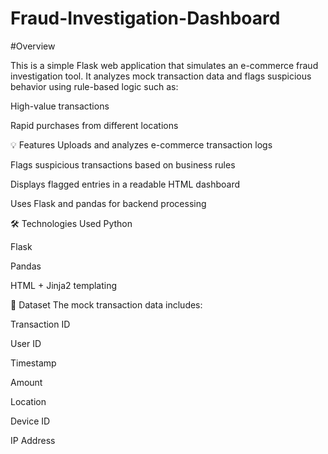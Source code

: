 # Fraud-Investigation-Dashboard
#Overview

This is a simple Flask web application that simulates an e-commerce fraud investigation tool. It analyzes mock transaction data and flags suspicious behavior using rule-based logic such as:

High-value transactions

Rapid purchases from different locations

💡 Features
Uploads and analyzes e-commerce transaction logs

Flags suspicious transactions based on business rules

Displays flagged entries in a readable HTML dashboard

Uses Flask and pandas for backend processing

🛠️ Technologies Used
Python

Flask

Pandas

HTML + Jinja2 templating

📂 Dataset
The mock transaction data includes:

Transaction ID

User ID

Timestamp

Amount

Location

Device ID

IP Address
